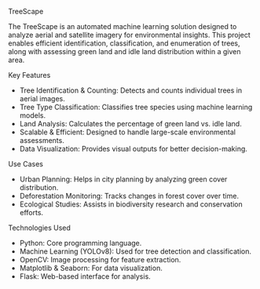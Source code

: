 TreeScape

The TreeScape is an automated machine learning solution designed to analyze aerial and satellite imagery for environmental insights. This project enables efficient identification, classification, and enumeration of trees, along with assessing green land and idle land distribution within a given area.

Key Features

- Tree Identification & Counting: Detects and counts individual trees in aerial images.
- Tree Type Classification: Classifies tree species using machine learning models.
- Land Analysis: Calculates the percentage of green land vs. idle land.
- Scalable & Efficient: Designed to handle large-scale environmental assessments.
- Data Visualization: Provides visual outputs for better decision-making.

Use Cases

- Urban Planning: Helps in city planning by analyzing green cover distribution.
- Deforestation Monitoring: Tracks changes in forest cover over time.
- Ecological Studies: Assists in biodiversity research and conservation efforts.

Technologies Used

- Python: Core programming language.
- Machine Learning (YOLOv8): Used for tree detection and classification.
- OpenCV: Image processing for feature extraction.
- Matplotlib & Seaborn: For data visualization.
- Flask: Web-based interface for analysis.

